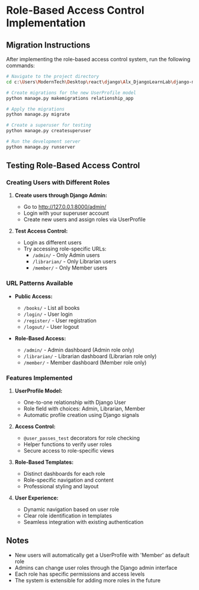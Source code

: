 # Role-Based Access Control Implementation

## Migration Instructions

After implementing the role-based access control system, run the following commands:

```bash
# Navigate to the project directory
cd c:\Users\ModernTech\Desktop\react\django\Alx_DjangoLearnLab\django-models\LibraryProject

# Create migrations for the new UserProfile model
python manage.py makemigrations relationship_app

# Apply the migrations
python manage.py migrate

# Create a superuser for testing
python manage.py createsuperuser

# Run the development server
python manage.py runserver
```

## Testing Role-Based Access Control

### Creating Users with Different Roles

1. **Create users through Django Admin:**

   - Go to http://127.0.0.1:8000/admin/
   - Login with your superuser account
   - Create new users and assign roles via UserProfile

2. **Test Access Control:**
   - Login as different users
   - Try accessing role-specific URLs:
     - `/admin/` - Only Admin users
     - `/librarian/` - Only Librarian users
     - `/member/` - Only Member users

### URL Patterns Available

- **Public Access:**

  - `/books/` - List all books
  - `/login/` - User login
  - `/register/` - User registration
  - `/logout/` - User logout

- **Role-Based Access:**
  - `/admin/` - Admin dashboard (Admin role only)
  - `/librarian/` - Librarian dashboard (Librarian role only)
  - `/member/` - Member dashboard (Member role only)

### Features Implemented

1. **UserProfile Model:**

   - One-to-one relationship with Django User
   - Role field with choices: Admin, Librarian, Member
   - Automatic profile creation using Django signals

2. **Access Control:**

   - `@user_passes_test` decorators for role checking
   - Helper functions to verify user roles
   - Secure access to role-specific views

3. **Role-Based Templates:**

   - Distinct dashboards for each role
   - Role-specific navigation and content
   - Professional styling and layout

4. **User Experience:**
   - Dynamic navigation based on user role
   - Clear role identification in templates
   - Seamless integration with existing authentication

## Notes

- New users will automatically get a UserProfile with 'Member' as default role
- Admins can change user roles through the Django admin interface
- Each role has specific permissions and access levels
- The system is extensible for adding more roles in the future
